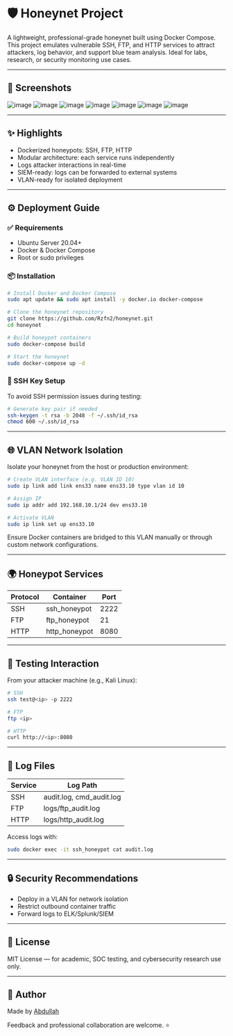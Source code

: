 # 🛡️ Honeynet Project

A lightweight, professional-grade honeynet built using Docker Compose. This project emulates vulnerable SSH, FTP, and HTTP services to attract attackers, log behavior, and support blue team analysis. Ideal for labs, research, or security monitoring use cases.

---

## 📸 Screenshots

![image](https://github.com/user-attachments/assets/4952db7a-9587-4584-a630-8ec79182ed87)
![image](https://github.com/user-attachments/assets/45238bf7-3aa5-455f-8d6f-1f6224187c9c)
![image](https://github.com/user-attachments/assets/5d1d29a8-547f-4456-a079-e781531f7982)
![image](https://github.com/user-attachments/assets/f80d7fa1-4d05-42cb-90d1-ee55a48783bd)
![image](https://github.com/user-attachments/assets/1db0aa44-cbb7-4290-9a8d-6b8444e8c14f)
![image](https://github.com/user-attachments/assets/094f8ef7-103f-4825-9939-cf5da20dd79e)
![image](https://github.com/user-attachments/assets/0b59e021-7e50-4ec0-a7c7-62d29ff22b6c)



---

## ✨ Highlights

* Dockerized honeypots: SSH, FTP, HTTP
* Modular architecture: each service runs independently
* Logs attacker interactions in real-time
* SIEM-ready: logs can be forwarded to external systems
* VLAN-ready for isolated deployment

---

## ⚙️ Deployment Guide

### ✅ Requirements

* Ubuntu Server 20.04+
* Docker & Docker Compose
* Root or sudo privileges

### 📦 Installation

```bash
# Install Docker and Docker Compose
sudo apt update && sudo apt install -y docker.io docker-compose

# Clone the honeynet repository
git clone https://github.com/Rzfn2/honeynet.git
cd honeynet

# Build honeypot containers
sudo docker-compose build

# Start the honeynet
sudo docker-compose up -d
```

### 🔑 SSH Key Setup 

To avoid SSH permission issues during testing:

```bash
# Generate key pair if needed
ssh-keygen -t rsa -b 2048 -f ~/.ssh/id_rsa
chmod 600 ~/.ssh/id_rsa
```

---

## 🌐 VLAN Network Isolation

Isolate your honeynet from the host or production environment:

```bash
# Create VLAN interface (e.g. VLAN ID 10)
sudo ip link add link ens33 name ens33.10 type vlan id 10

# Assign IP
sudo ip addr add 192.168.10.1/24 dev ens33.10

# Activate VLAN
sudo ip link set up ens33.10
```

Ensure Docker containers are bridged to this VLAN manually or through custom network configurations.

---

## 🌍 Honeypot Services

| Protocol | Container      | Port |
| -------- | -------------- | ---- |
| SSH      | ssh\_honeypot  | 2222 |
| FTP      | ftp\_honeypot  | 21   |
| HTTP     | http\_honeypot | 8080 |

---

## 🧪 Testing Interaction

From your attacker machine (e.g., Kali Linux):

```bash
# SSH
ssh test@<ip> -p 2222

# FTP
ftp <ip>

# HTTP
curl http://<ip>:8080
```

---

## 📝 Log Files

| Service | Log Path                  |
| ------- | ------------------------- |
| SSH     | audit.log, cmd\_audit.log |
| FTP     | logs/ftp\_audit.log       |
| HTTP    | logs/http\_audit.log      |

Access logs with:

```bash
sudo docker exec -it ssh_honeypot cat audit.log
```

---

## 🔒 Security Recommendations

* Deploy in a VLAN for network isolation
* Restrict outbound container traffic
* Forward logs to ELK/Splunk/SIEM

---

## 🧾 License

MIT License — for academic, SOC testing, and cybersecurity research use only.

---

## 👤 Author

Made by [Abdullah](https://github.com/Rzfn2)

Feedback and professional collaboration are welcome. ⭐
